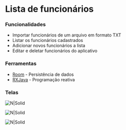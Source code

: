 # Lista de funcionários

### Funcionalidades

* Importar funcionários de um arquivo em formato TXT
* Listar os funcionários cadastrados
* Adicionar novos funcionários a lista
* Editar e deletar funcionários do aplicativo

### Ferramentas

- [Room](https://developer.android.com/training/data-storage/room) - Persistência de dados
- [RXJava](https://github.com/ReactiveX/RxJava) - Programação reativa



 ### Telas
![N|Solid](https://images-wixmp-ed30a86b8c4ca887773594c2.wixmp.com/f/097f4b40-d385-4bf0-89ab-73b909eb2e0e/dejcy6f-a72e3e1e-8694-4f9e-8491-3a8c97d66cd4.png?token=eyJ0eXAiOiJKV1QiLCJhbGciOiJIUzI1NiJ9.eyJzdWIiOiJ1cm46YXBwOjdlMGQxODg5ODIyNjQzNzNhNWYwZDQxNWVhMGQyNmUwIiwiaXNzIjoidXJuOmFwcDo3ZTBkMTg4OTgyMjY0MzczYTVmMGQ0MTVlYTBkMjZlMCIsIm9iaiI6W1t7InBhdGgiOiJcL2ZcLzA5N2Y0YjQwLWQzODUtNGJmMC04OWFiLTczYjkwOWViMmUwZVwvZGVqY3k2Zi1hNzJlM2UxZS04Njk0LTRmOWUtODQ5MS0zYThjOTdkNjZjZDQucG5nIn1dXSwiYXVkIjpbInVybjpzZXJ2aWNlOmZpbGUuZG93bmxvYWQiXX0.6VmhcftCPEZ9IUSr6uPx8SU4D41147eibK3SSOEqHww)

![N|Solid](https://images-wixmp-ed30a86b8c4ca887773594c2.wixmp.com/f/097f4b40-d385-4bf0-89ab-73b909eb2e0e/dejcy6k-ea0dbdb0-12e8-470d-b9ce-0edfc0c7f128.png?token=eyJ0eXAiOiJKV1QiLCJhbGciOiJIUzI1NiJ9.eyJzdWIiOiJ1cm46YXBwOjdlMGQxODg5ODIyNjQzNzNhNWYwZDQxNWVhMGQyNmUwIiwiaXNzIjoidXJuOmFwcDo3ZTBkMTg4OTgyMjY0MzczYTVmMGQ0MTVlYTBkMjZlMCIsIm9iaiI6W1t7InBhdGgiOiJcL2ZcLzA5N2Y0YjQwLWQzODUtNGJmMC04OWFiLTczYjkwOWViMmUwZVwvZGVqY3k2ay1lYTBkYmRiMC0xMmU4LTQ3MGQtYjljZS0wZWRmYzBjN2YxMjgucG5nIn1dXSwiYXVkIjpbInVybjpzZXJ2aWNlOmZpbGUuZG93bmxvYWQiXX0.ZBIvB-uL-UvAn57qrFadrJWrjPNh8X-HYKT9Yb115w4)

![N|Solid](https://images-wixmp-ed30a86b8c4ca887773594c2.wixmp.com/f/097f4b40-d385-4bf0-89ab-73b909eb2e0e/dejcy6s-91b08616-3b13-40eb-9db2-0c3ec9a46f5f.png?token=eyJ0eXAiOiJKV1QiLCJhbGciOiJIUzI1NiJ9.eyJzdWIiOiJ1cm46YXBwOjdlMGQxODg5ODIyNjQzNzNhNWYwZDQxNWVhMGQyNmUwIiwiaXNzIjoidXJuOmFwcDo3ZTBkMTg4OTgyMjY0MzczYTVmMGQ0MTVlYTBkMjZlMCIsIm9iaiI6W1t7InBhdGgiOiJcL2ZcLzA5N2Y0YjQwLWQzODUtNGJmMC04OWFiLTczYjkwOWViMmUwZVwvZGVqY3k2cy05MWIwODYxNi0zYjEzLTQwZWItOWRiMi0wYzNlYzlhNDZmNWYucG5nIn1dXSwiYXVkIjpbInVybjpzZXJ2aWNlOmZpbGUuZG93bmxvYWQiXX0.zM2UdCFwfNRHXma6MaE-JGy4zbHBoTExlPy9USM-MrU)